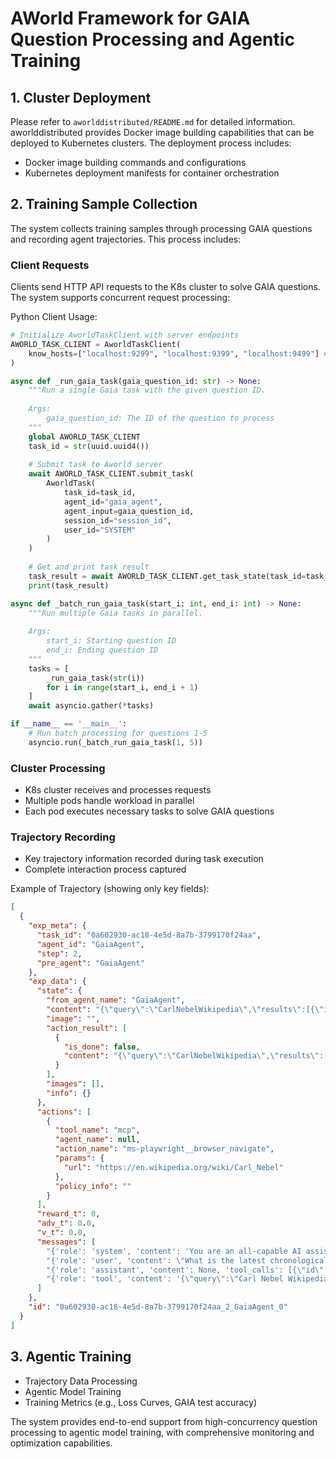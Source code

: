 # AWorld Framework for GAIA Question Processing and Agentic Training

## 1. Cluster Deployment
Please refer to `aworlddistributed/README.md` for detailed information.
aworlddistributed provides Docker image building capabilities that can be deployed to Kubernetes clusters. The deployment process includes:

- Docker image building commands and configurations
- Kubernetes deployment manifests for container orchestration

## 2. Training Sample Collection

The system collects training samples through processing GAIA questions and recording agent trajectories. This process includes:

### Client Requests
Clients send HTTP API requests to the K8s cluster to solve GAIA questions. The system supports concurrent request processing:

Python Client Usage:

```python
# Initialize AworldTaskClient with server endpoints
AWORLD_TASK_CLIENT = AworldTaskClient(
    know_hosts=["localhost:9299", "localhost:9399", "localhost:9499"] # For k8s cluster services, only the cluster address needs to be set
)

async def _run_gaia_task(gaia_question_id: str) -> None:
    """Run a single Gaia task with the given question ID.
    
    Args:
        gaia_question_id: The ID of the question to process
    """
    global AWORLD_TASK_CLIENT
    task_id = str(uuid.uuid4())
    
    # Submit task to Aworld server
    await AWORLD_TASK_CLIENT.submit_task(
        AworldTask(
            task_id=task_id,
            agent_id="gaia_agent",
            agent_input=gaia_question_id,
            session_id="session_id",
            user_id="SYSTEM"
        )
    )
    
    # Get and print task result
    task_result = await AWORLD_TASK_CLIENT.get_task_state(task_id=task_id)
    print(task_result)

async def _batch_run_gaia_task(start_i: int, end_i: int) -> None:
    """Run multiple Gaia tasks in parallel.
    
    Args:
        start_i: Starting question ID
        end_i: Ending question ID
    """
    tasks = [
        _run_gaia_task(str(i))
        for i in range(start_i, end_i + 1)
    ]
    await asyncio.gather(*tasks)

if __name__ == '__main__':
    # Run batch processing for questions 1-5
    asyncio.run(_batch_run_gaia_task(1, 5))
```

### Cluster Processing
- K8s cluster receives and processes requests
- Multiple pods handle workload in parallel
- Each pod executes necessary tasks to solve GAIA questions

### Trajectory Recording
- Key trajectory information recorded during task execution
- Complete interaction process captured

Example of Trajectory (showing only key fields):

```json
[
  {
    "exp_meta": {
      "task_id": "0a602930-ac18-4e5d-8a7b-3799170f24aa",
      "agent_id": "GaiaAgent",
      "step": 2,
      "pre_agent": "GaiaAgent"
    },
    "exp_data": {
      "state": {
        "from_agent_name": "GaiaAgent",
        "content": "{\"query\":\"CarlNebelWikipedia\",\"results\":[{\"id\":\"google-0\",\"title\":\"CarlNebel-Wikipedia\",\"url\":\"https://en.wikipedia.org/wiki/Carl_Nebel\",\"snippet\":\"CarlNebel...CarlNebel(18March1805–4June1855)wasaGermanengineer,architectanddraughtsman,bestknownforhisdetailedpaintingsandlithographic...\",\"source\":\"google\"}],\"count\":10,\"source\":\"google\",}",
        "image": "",
        "action_result": [
          {
            "is_done": false,
            "content": "{\"query\":\"CarlNebelWikipedia\",\"results\":[{\"id\":\"google-0\",\"title\":\"CarlNebel-Wikipedia\",\"url\":\"https://en.wikipedia.org/wiki/Carl_Nebel\",\"snippet\":\"CarlNebel...CarlNebel(18March1805–4June1855)wasaGermanengineer,architectanddraughtsman,bestknownforhisdetailedpaintingsandlithographic...\",\"source\":\"google\"}],\"count\":10,\"source\":\"google\",}"
          }
        ],
        "images": [],
        "info": {}
      },
      "actions": [
        {
          "tool_name": "mcp",
          "agent_name": null,
          "action_name": "ms-playwright__browser_navigate",
          "params": {
            "url": "https://en.wikipedia.org/wiki/Carl_Nebel"
          },
          "policy_info": ""
        }
      ],
      "reward_t": 0,
      "adv_t": 0.0,
      "v_t": 0.0,
      "messages": [
        "{'role': 'system', 'content': 'You are an all-capable AI assistant...'}",
        "{'role': 'user', 'content': \"What is the latest chronological year date...\", 'tool_call_id': None}",
        "{'role': 'assistant', 'content': None, 'tool_calls': [{\"id\": \"tooluse_4M4IUsftR4W2KxYxc7G26A\", \"type\": \"function\", \"function\": {\"name\": \"mcp__search_server__mcpsearchgoogle\", \"arguments\": \"{\\\"query\\\": \\\"Carl Nebel Wikipedia\\\"}\"}}]}",
        "{'role': 'tool', 'content': '{\"query\":\"Carl Nebel Wikipedia\",\"results\":...}'}"
      ]
    },
    "id": "0a602930-ac18-4e5d-8a7b-3799170f24aa_2_GaiaAgent_0"
  }
]
```

## 3. Agentic Training

- Trajectory Data Processing
- Agentic Model Training
- Training Metrics (e.g., Loss Curves, GAIA test accuracy)

The system provides end-to-end support from high-concurrency question processing to agentic model training, with comprehensive monitoring and optimization capabilities.